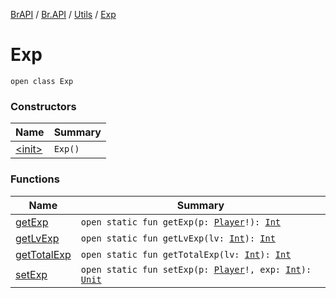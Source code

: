 [BrAPI](../../../index.md) / [Br.API](../../index.md) / [Utils](../index.md) / [Exp](./index.md)

# Exp

`open class Exp`

### Constructors

| Name | Summary |
|---|---|
| [&lt;init&gt;](-init-.md) | `Exp()` |

### Functions

| Name | Summary |
|---|---|
| [getExp](get-exp.md) | `open static fun getExp(p: `[`Player`](https://hub.spigotmc.org/javadocs/spigot/org/bukkit/entity/Player.html)`!): `[`Int`](https://kotlinlang.org/api/latest/jvm/stdlib/kotlin/-int/index.html) |
| [getLvExp](get-lv-exp.md) | `open static fun getLvExp(lv: `[`Int`](https://kotlinlang.org/api/latest/jvm/stdlib/kotlin/-int/index.html)`): `[`Int`](https://kotlinlang.org/api/latest/jvm/stdlib/kotlin/-int/index.html) |
| [getTotalExp](get-total-exp.md) | `open static fun getTotalExp(lv: `[`Int`](https://kotlinlang.org/api/latest/jvm/stdlib/kotlin/-int/index.html)`): `[`Int`](https://kotlinlang.org/api/latest/jvm/stdlib/kotlin/-int/index.html) |
| [setExp](set-exp.md) | `open static fun setExp(p: `[`Player`](https://hub.spigotmc.org/javadocs/spigot/org/bukkit/entity/Player.html)`!, exp: `[`Int`](https://kotlinlang.org/api/latest/jvm/stdlib/kotlin/-int/index.html)`): `[`Unit`](https://kotlinlang.org/api/latest/jvm/stdlib/kotlin/-unit/index.html) |
